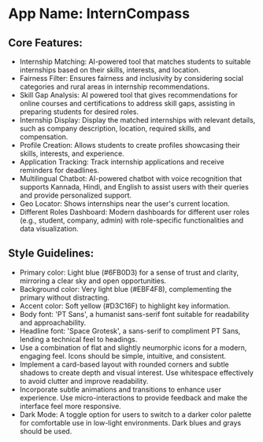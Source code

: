 # **App Name**: InternCompass

## Core Features:

- Internship Matching: AI-powered tool that matches students to suitable internships based on their skills, interests, and location.
- Fairness Filter: Ensures fairness and inclusivity by considering social categories and rural areas in internship recommendations.
- Skill Gap Analysis: AI powered tool that gives recommendations for online courses and certifications to address skill gaps, assisting in preparing students for desired roles.
- Internship Display: Display the matched internships with relevant details, such as company description, location, required skills, and compensation.
- Profile Creation: Allows students to create profiles showcasing their skills, interests, and experience.
- Application Tracking: Track internship applications and receive reminders for deadlines.
- Multilingual Chatbot: AI-powered chatbot with voice recognition that supports Kannada, Hindi, and English to assist users with their queries and provide personalized support.
- Geo Locator: Shows internships near the user's current location.
- Different Roles Dashboard: Modern dashboards for different user roles (e.g., student, company, admin) with role-specific functionalities and data visualization.

## Style Guidelines:

- Primary color: Light blue (#6FB0D3) for a sense of trust and clarity, mirroring a clear sky and open opportunities.
- Background color: Very light blue (#EBF4F8), complementing the primary without distracting.
- Accent color: Soft yellow (#D3C16F) to highlight key information.
- Body font: 'PT Sans', a humanist sans-serif font suitable for readability and approachability.
- Headline font: 'Space Grotesk', a sans-serif to compliment PT Sans, lending a technical feel to headings.
- Use a combination of flat and slightly neumorphic icons for a modern, engaging feel. Icons should be simple, intuitive, and consistent.
- Implement a card-based layout with rounded corners and subtle shadows to create depth and visual interest. Use whitespace effectively to avoid clutter and improve readability.
- Incorporate subtle animations and transitions to enhance user experience. Use micro-interactions to provide feedback and make the interface feel more responsive.
- Dark Mode: A toggle option for users to switch to a darker color palette for comfortable use in low-light environments. Dark blues and grays should be used.